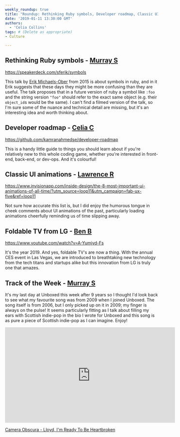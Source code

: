 ```yaml
---
weekly_roundup: true
title: "Roundup: Rethinking Ruby symbols, Developer roadmap, Classic UI animations, Foldable TVs"
date: '2019-01-11 13:30:00 GMT'
authors:
  - 'Celia Collins'
tags: # (Delete as appropriate)
- Culture

---
```


## Rethinking Ruby symbols - [Murray S](/people#murray-steele)

https://speakerdeck.com/sferik/symbols

This talk by [Erik Michaels-Ober](https://twitter.com/sferik) from 2015 is
about symbols in ruby, and in it Erik suggests that these days they might be
more confusing than they are useful.  The talk proposes that in a future version
of ruby a symbol like `:foo` and the string version `"foo"` should refer to the
exact same object (e.g. their `object_id`s would be the same).  I can't find a
filmed version of the talk, so I'm sure some of the nuance and technical detail
are missing, but it's an interesting idea and worth thinking about.

## Developer roadmap - [Celia C](/people#celia-collins)

https://github.com/kamranahmedse/developer-roadmap

This is a handy little guide to things you should learn about if you're relatively new to this whole coding game, whether you're interested in front-end, back-end, or dev-ops. And it's colourful!

## Classic UI animations - [Lawrence R](/people#lawrence-richards)

https://www.invisionapp.com/inside-design/the-8-most-important-ui-animations-of-all-time/?utm_source=loop11&utm_campaign=fab-ux-five&ref=loop11

Not sure how accurate this list is, but I did enjoy the humorous tongue in cheek comments about UI animations of the past, particularly loading animations cheerfully reminding us of time slipping away.

## Foldable TV from LG - [Ben B](/people#ben-baumann)

https://www.youtube.com/watch?v=A-Yumjyd-Fs

It's the year 2019. And yes, foldable TV's are now a thing. With the annual CES event in Las Vegas, we are introduced to breathtaking new technology from the tech titans and startups alike but this innovation from LG is truly one that amazes.

## Track of the Week - [Murray S](/people#murray-steele)

It's my last day at Unboxed this week after 9 years so I thought I'd look back
to see what my favourite song was from 2009 when I joined Unboxed.  The song
itself is from 2006, but I only picked up on it in 2009; my finger is always on
the pulse!  It seems particularly fitting as I talk about filling my ears with
Scottish indie-pop in the bio I wrote for Unboxed and this song is as pure a
piece of Scottish indie-pop as I can imagine.  Enjoy!

<iframe width="560" height="315" src="https://www.youtube.com/embed/9gnsWamIB4s" frameborder="0" allowfullscreen></iframe>

[Camera Obscura - Lloyd, I'm Ready To Be Heartbroken](https://www.youtube.com/watch?v=9gnsWamIB4s)
